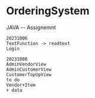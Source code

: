 # OrderingSystem
JAVA -- Assignemnt

```
20231006
TextFunction -> readtext
Login

20231008
AdminVendorView
AdminCustomerView
CustomerTopUpView
to do
Vendor+Item 
+ data
```

